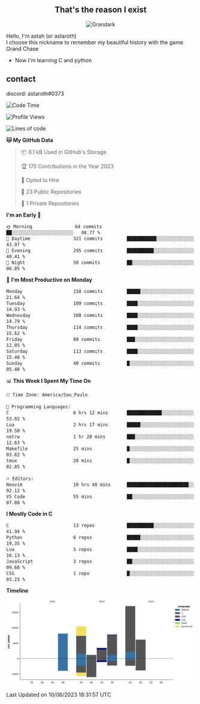 <h2 align="center">That's the reason I exist</h2>

<p align="center">
  <img src="https://i.imgur.com/5HXDsn9.gif" width="500" alt="Grandark" href="https://www.artstation.com/artwork/dOBdmX" title="Grandark">
</p>


Hello, I'm astah (or astaroth)  
I choose this nickname to remember my beautiful history with the game Grand Chase  

- Now I'm learning C and python

## contact

discord: astaroth#0373
<!--START_SECTION:waka-->
![Code Time](http://img.shields.io/badge/Code%20Time-315%20hrs%202%20mins-blue)

![Profile Views](http://img.shields.io/badge/Profile%20Views-4-blue)

![Lines of code](https://img.shields.io/badge/From%20Hello%20World%20I%27ve%20Written-54.0%20thousand%20lines%20of%20code-blue)

**🐱 My GitHub Data** 

> 📦 6.1 kB Used in GitHub's Storage 
 > 
> 🏆 175 Contributions in the Year 2023
 > 
> 💼 Opted to Hire
 > 
> 📜 23 Public Repositories 
 > 
> 🔑 1 Private Repositories 
 > 
**I'm an Early 🐤** 

```text
🌞 Morning                64 commits          ██░░░░░░░░░░░░░░░░░░░░░░░   08.77 % 
🌆 Daytime                321 commits         ███████████░░░░░░░░░░░░░░   43.97 % 
🌃 Evening                295 commits         ██████████░░░░░░░░░░░░░░░   40.41 % 
🌙 Night                  50 commits          ██░░░░░░░░░░░░░░░░░░░░░░░   06.85 % 
```
📅 **I'm Most Productive on Monday** 

```text
Monday                   158 commits         █████░░░░░░░░░░░░░░░░░░░░   21.64 % 
Tuesday                  109 commits         ████░░░░░░░░░░░░░░░░░░░░░   14.93 % 
Wednesday                108 commits         ████░░░░░░░░░░░░░░░░░░░░░   14.79 % 
Thursday                 114 commits         ████░░░░░░░░░░░░░░░░░░░░░   15.62 % 
Friday                   88 commits          ███░░░░░░░░░░░░░░░░░░░░░░   12.05 % 
Saturday                 113 commits         ████░░░░░░░░░░░░░░░░░░░░░   15.48 % 
Sunday                   40 commits          █░░░░░░░░░░░░░░░░░░░░░░░░   05.48 % 
```


📊 **This Week I Spent My Time On** 

```text
🕑︎ Time Zone: America/Sao_Paulo

💬 Programming Languages: 
C                        6 hrs 12 mins       █████████████░░░░░░░░░░░░   53.02 % 
Lua                      2 hrs 17 mins       █████░░░░░░░░░░░░░░░░░░░░   19.50 % 
netrw                    1 hr 28 mins        ███░░░░░░░░░░░░░░░░░░░░░░   12.63 % 
Makefile                 25 mins             █░░░░░░░░░░░░░░░░░░░░░░░░   03.62 % 
tmux                     20 mins             █░░░░░░░░░░░░░░░░░░░░░░░░   02.85 % 

🔥 Editors: 
Neovim                   10 hrs 48 mins      ███████████████████████░░   92.12 % 
VS Code                  55 mins             ██░░░░░░░░░░░░░░░░░░░░░░░   07.88 % 
```

**I Mostly Code in C** 

```text
C                        13 repos            ██████████░░░░░░░░░░░░░░░   41.94 % 
Python                   6 repos             █████░░░░░░░░░░░░░░░░░░░░   19.35 % 
Lua                      5 repos             ████░░░░░░░░░░░░░░░░░░░░░   16.13 % 
JavaScript               3 repos             ██░░░░░░░░░░░░░░░░░░░░░░░   09.68 % 
CSS                      1 repo              █░░░░░░░░░░░░░░░░░░░░░░░░   03.23 % 
```



**Timeline**

![Lines of Code chart](https://raw.githubusercontent.com/astahjmo/astahjmo/main/assets/bar_graph.png)


 Last Updated on 10/06/2023 18:31:57 UTC
<!--END_SECTION:waka-->
